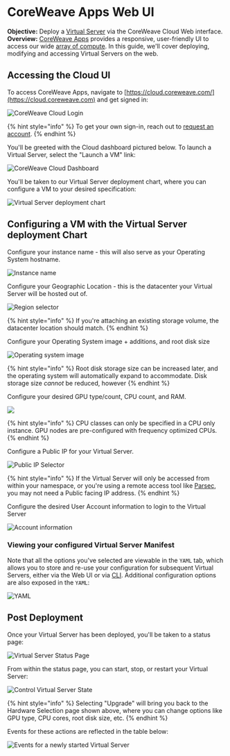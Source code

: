 # CoreWeave Apps Web UI

**Objective:** Deploy a [Virtual Server](../getting-started.md) via the CoreWeave Cloud Web interface.\
**Overview:** [CoreWeave Apps](https://apps.coreweave.com) provides a responsive, user-friendly UI to access our wide [array of compute](https://www.coreweave.com/pricing). In this guide, we'll cover deploying, modifying and accessing Virtual Servers on the web.

## Accessing the Cloud UI

To access CoreWeave Apps, navigate to [https://cloud.coreweave.com/](https://cloud.coreweave.com) and get signed in:

![CoreWeave Cloud Login](<../../docs/.gitbook/assets/image (15).png>)

{% hint style="info" %}
To get your own sign-in, reach out to [request an account](https://cloud.coreweave.com/request-account).
{% endhint %}

You'll be greeted with the Cloud dashboard pictured below. To launch a Virtual Server, select the "Launch a VM" link:

![CoreWeave Cloud Dashboard](<../../docs/.gitbook/assets/image (17).png>)

You'll be taken to our Virtual Server deployment chart, where you can configure a VM to your desired specification:

![Virtual Server deployment chart](<../../docs/.gitbook/assets/image (28).png>)

## Configuring a VM with the Virtual Server deployment Chart

Configure your instance name - this will also serve as your Operating System hostname.

![Instance name](<../../docs/.gitbook/assets/image (31).png>)

Configure your Geographic Location - this is the datacenter your Virtual Server will be hosted out of.

![Region selector](<../../docs/.gitbook/assets/image (38).png>)

{% hint style="info" %}
If you're attaching an existing storage volume, the datacenter location should match.
{% endhint %}

Configure your Operating System image + additions, and root disk size

![Operating system image](<../../docs/.gitbook/assets/image (41).png>)

{% hint style="info" %}
Root disk storage size can be increased later, and the operating system will automatically expand to accommodate. Disk storage size _cannot_ be reduced, however
{% endhint %}

Configure your desired GPU type/count, CPU count, and RAM.

![](<../../docs/.gitbook/assets/image (48).png>)

{% hint style="info" %}
CPU classes can only be specified in a CPU only instance. GPU nodes are pre-configured with frequency optimized CPUs.
{% endhint %}

Configure a Public IP for your Virtual Server.

![Public IP Selector](<../../docs/.gitbook/assets/image (42).png>)

{% hint style="info" %}
If the Virtual Server will only be accessed from within your namespace, or you're using a remote access tool like [Parsec](https://parsec.app), you may not need a Public facing IP address.
{% endhint %}

Configure the desired User Account information to login to the Virtual Server

![Account information](<../../docs/.gitbook/assets/image (43).png>)

### Viewing your configured Virtual Server Manifest

Note that all the options you've selected are viewable in the `YAML` tab, which allows you to store and re-use your configuration for subsequent Virtual Servers, either via the Web UI or via [CLI](../../docs/virtual-servers/deployment-methods/kubectl.md). Additional configuration options are also exposed in the `YAML`:

![YAML](<../../docs/.gitbook/assets/image (44).png>)

## Post Deployment

Once your Virtual Server has been deployed, you'll be taken to a status page:

![Virtual Server Status Page](<../../docs/.gitbook/assets/image (45).png>)

From within the status page, you can start, stop, or restart your Virtual Server:

![Control Virtual Server State](<../../docs/.gitbook/assets/image (46).png>)

{% hint style="info" %}
Selecting "Upgrade" will bring you back to the Hardware Selection page shown above, where you can change options like GPU type, CPU cores, root disk size, etc.
{% endhint %}

Events for these actions are reflected in the table below:

![Events for a newly started Virtual Server](<../../docs/.gitbook/assets/image (47).png>)
